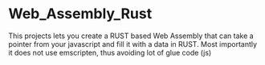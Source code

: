 # Web_Assembly_Rust
This projects lets you create a RUST based Web Assembly that can take a pointer from your javascript and fill it with a data in RUST. Most importantly it does not use emscripten, thus avoiding lot of glue code (js)
